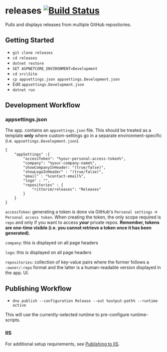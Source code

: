 # releases [![Build Status](https://travis-ci.org/ritterim/releases.svg?branch=master)](https://travis-ci.org/ritterim/releases)

Pulls and displays releases from multiple GitHub repositories.

## Getting Started

  - `git clone releases`
  - `cd releases`
  - `dotnet restore`
  - `SET ASPNETCORE_ENVIRONMENT=Development`
  - `cd src\Site`
  - `cp appsettings.json appsettings.Development.json`
  - Edit `appsettings.Development.json`
  - `dotnet run`

## Development Workflow

### appsettings.json

The app. contains an `appsettings.json` file. This should be treated as a template **only** where custom-settings go in a separate environment-specific (i.e.
`appsettings.Development.json`).

```text
{
    "appSettings" :{
        "accessToken": "%your-personal-access-token%",
        "company": "%your-company-name%",
        "showCompanyInHeader: "(true/false)",
        "showLogoInHeader" : "(true/false)",
        "email" : "%contact-email%",
        "logo" : "",
        "repositories" : {
            "ritterim/releases": "Releases"
        }
    }
}
```

`accessToken`: generating a token is done via GitHub's `Personal settings` -> `Personal access token`. When creating the token, the only scope required is `repo` and only if 
you want to access ***your*** private repos. **Remember, tokens are one-time visible (i.e. you cannot retrieve a token once it has been generated)**.

`company`: this is displayed on all page headers

`logo`: this is displayed on all page headers

`repositories`: collection of key-value pairs where the former follows a `:owner/:repo` format and the latter is a human-readable version displayed in the app. UI.

## Publishing Workflow

  - `dnu publish --configuration Release --out %output-path% --runtime active`

  This will use the currently-selected runtime to pre-configure runtime-scripts.

  ### IIS

  For additional setup requirements, see [Publishing to IIS](http://docs.asp.net/en/latest/publishing/iis.html).
